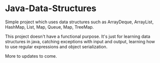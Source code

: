 # Java-Data-Structures

Simple project which uses data structures such as ArrayDeque, ArrayList, HashMap, List, Map, Queue, Map, TreeMap. 

This project doesn't have a functional purpose. It's just for learning data structures in java, catching exceptions with input and output, learning how to use regular expressions and object serialization.

More to updates to come.
